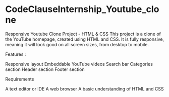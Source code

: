 # CodeClauseInternship_Youtube_clone

Responsive Youtube Clone Project - HTML & CSS This project is a clone of the YouTube homepage, created using HTML and CSS. It is fully responsive, meaning it will look good on all screen sizes, from desktop to mobile.

Features :

Responsive layout
Embeddable YouTube videos
Search bar
Categories section
Header section
Footer section

Requirements

A text editor or IDE
A web browser
A basic understanding of HTML and CSS


